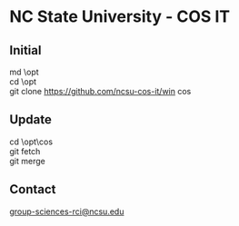 # NC State University - COS IT
## Initial
md \opt<br>
cd \opt<br>
git clone https://github.com/ncsu-cos-it/win cos<br>
## Update
cd \opt\cos<br>
git fetch<br>
git merge<br>
## Contact
<a href="mailto:group-sciences-rci@ncsu.edu">group-sciences-rci@ncsu.edu</a><br>
